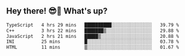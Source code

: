## Hey there! 😎👋 What's up?

<!--START_SECTION:waka-->

```txt
TypeScript   4 hrs 29 mins   ██████████░░░░░░░░░░░░░░░   39.79 %
C++          3 hrs 22 mins   ███████▒░░░░░░░░░░░░░░░░░   29.88 %
JavaScript   2 hrs 21 mins   █████▒░░░░░░░░░░░░░░░░░░░   20.88 %
INI          25 mins         █░░░░░░░░░░░░░░░░░░░░░░░░   03.78 %
HTML         11 mins         ▒░░░░░░░░░░░░░░░░░░░░░░░░   01.67 %
```

<!--END_SECTION:waka-->
